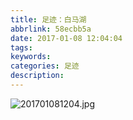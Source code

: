 ```yaml
---
title: 足迹：白马湖
abbrlink: 58ecbb5a
date: 2017-01-08 12:04:04
tags:
keywords:
categories: 足迹
description:
---
```

![201701081204.jpg](https://i.loli.net/2019/04/30/5cc7b1b445b98.jpg)

